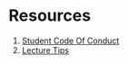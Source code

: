 # Resources

1. [Student Code Of Conduct](./code-of-conduct.md)
1. [Lecture Tips](lecture-tips.mdlecture-tips)